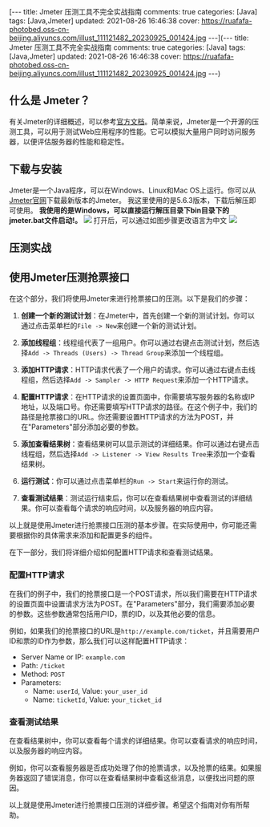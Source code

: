 [---
title: Jmeter 压测工具不完全实战指南
comments: true
categories: [Java]
tags: [Java,Jmeter]
updated: 2021-08-26 16:46:38
cover: https://ruafafa-photobed.oss-cn-beijing.aliyuncs.com/illust_111121482_20230925_001424.jpg
---](---
title: Jmeter 压测工具不完全实战指南
comments: true
categories: [Java]
tags: [Java,Jmeter]
updated: 2021-08-26 16:46:38
cover: https://ruafafa-photobed.oss-cn-beijing.aliyuncs.com/illust_111121482_20230925_001424.jpg
---)
## 什么是 Jmeter？
有关Jmeter的详细概述，可以参考[官方文档](https://jmeter.apache.org/index.html)。简单来说，Jmeter是一个开源的压测工具，可以用于测试Web应用程序的性能。它可以模拟大量用户同时访问服务器，以便评估服务器的性能和稳定性。

## 下载与安装
Jmeter是一个Java程序，可以在Windows、Linux和Mac OS上运行。你可以从[Jmeter官网](https://jmeter.apache.org/download_jmeter.cgi)下载最新版本的Jmeter。
我这里使用的是5.6.3版本，下载后解压即可使用。
    **我使用的是Windows，可以直接运行解压目录下bin目录下的jmeter.bat文件启动!。**
![](https://ruafafa-photobed.oss-cn-beijing.aliyuncs.com/202404291355950.png)
打开后，可以通过如图步骤更改语言为中文
![](https://ruafafa-photobed.oss-cn-beijing.aliyuncs.com/202404291354455.png)

## 压测实战
## 使用Jmeter压测抢票接口

在这个部分，我们将使用Jmeter来进行抢票接口的压测。以下是我们的步骤：

1. **创建一个新的测试计划**：在Jmeter中，首先创建一个新的测试计划。你可以通过点击菜单栏的`File -> New`来创建一个新的测试计划。

2. **添加线程组**：线程组代表了一组用户。你可以通过右键点击测试计划，然后选择`Add -> Threads (Users) -> Thread Group`来添加一个线程组。

3. **添加HTTP请求**：HTTP请求代表了一个用户的请求。你可以通过右键点击线程组，然后选择`Add -> Sampler -> HTTP Request`来添加一个HTTP请求。

4. **配置HTTP请求**：在HTTP请求的设置页面中，你需要填写服务器的名称或IP地址，以及端口号。你还需要填写HTTP请求的路径。在这个例子中，我们的路径是抢票接口的URL。你还需要设置HTTP请求的方法为POST，并在"Parameters"部分添加必要的参数。

5. **添加查看结果树**：查看结果树可以显示测试的详细结果。你可以通过右键点击线程组，然后选择`Add -> Listener -> View Results Tree`来添加一个查看结果树。

6. **运行测试**：你可以通过点击菜单栏的`Run -> Start`来运行你的测试。

7. **查看测试结果**：测试运行结束后，你可以在查看结果树中查看测试的详细结果。你可以查看每个请求的响应时间，以及服务器的响应内容。

以上就是使用Jmeter进行抢票接口压测的基本步骤。在实际使用中，你可能还需要根据你的具体需求来添加和配置更多的组件。

在下一部分，我们将详细介绍如何配置HTTP请求和查看测试结果。

### 配置HTTP请求

在我们的例子中，我们的抢票接口是一个POST请求，所以我们需要在HTTP请求的设置页面中设置请求方法为POST。在"Parameters"部分，我们需要添加必要的参数。这些参数通常包括用户ID，票的ID，以及其他必要的信息。

例如，如果我们的抢票接口的URL是`http://example.com/ticket`，并且需要用户ID和票的ID作为参数，那么我们可以这样配置HTTP请求：

- Server Name or IP: `example.com`
- Path: `/ticket`
- Method: `POST`
- Parameters:
    - Name: `userId`, Value: `your_user_id`
    - Name: `ticketId`, Value: `your_ticket_id`

### 查看测试结果

在查看结果树中，你可以查看每个请求的详细结果。你可以查看请求的响应时间，以及服务器的响应内容。

例如，你可以查看服务器是否成功处理了你的抢票请求，以及抢票的结果。如果服务器返回了错误消息，你可以在查看结果树中查看这些消息，以便找出问题的原因。

以上就是使用Jmeter进行抢票接口压测的详细步骤。希望这个指南对你有所帮助。
